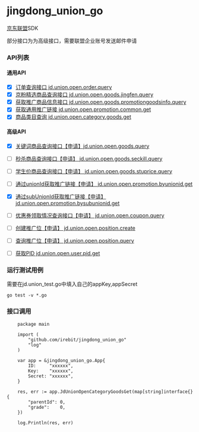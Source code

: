# jingdong_union_go

[京东联盟](https://union.jd.com/helpcenter/12188-12384-46301)SDK

部分接口为为高级接口，需要联盟企业账号发送邮件申请

### API列表

#### 通用API
- [x] [订单查询接口 jd.union.open.order.query](https://union.jd.com/openplatform/api/650)
- [x] [京粉精选商品查询接口 jd.union.open.goods.jingfen.query](https://union.jd.com/openplatform/api/739)
- [x] [获取推广商品信息接口 jd.union.open.goods.promotiongoodsinfo.query](https://union.jd.com/openplatform/api/563)
- [x] [获取通用推广链接 jd.union.open.promotion.common.get](https://union.jd.com/openplatform/debug/691)
- [x] [商品类目查询 jd.union.open.category.goods.get](https://union.jd.com/openplatform/api/693)

#### 高级API
- [x] [关键词商品查询接口【申请】jd.union.open.goods.query](https://union.jd.com/openplatform/api/628)
- [ ] [秒杀商品查询接口【申请】 jd.union.open.goods.seckill.query]()

- [ ] [学生价商品查询接口【申请】 jd.union.open.goods.stuprice.query]()

- [ ] [通过unionId获取推广链接【申请】 jd.union.open.promotion.byunionid.get]()

- [x] [通过subUnionId获取推广链接【申请】 jd.union.open.promotion.bysubunionid.get](https://union.jd.com/openplatform/api/634)

- [ ] [优惠券领取情况查询接口【申请】 jd.union.open.coupon.query]()

- [ ] [创建推广位【申请】 jd.union.open.position.create]()

- [ ] [查询推广位【申请】 jd.union.open.position.query]()

- [ ] [获取PID jd.union.open.user.pid.get]()

###  运行测试用例

需要在jd.union_test.go中填入自己的appKey,appSecret

``` golang
go test -v *.go
```

### 接口调用

``` golang
    package main 

    import (
        "github.com/irebit/jingdong_union_go"
        "log"
    )

    var app = &jingdong_union_go.App{
        ID:     "xxxxxx",
        Key:    "xxxxxx",
        Secret: "xxxxxx",
    }

    res, err := app.JdUnionOpenCategoryGoodsGet(map[string]interface{}{
        "parentId": 0,
        "grade":    0,
    })

    log.Println(res, err)
```